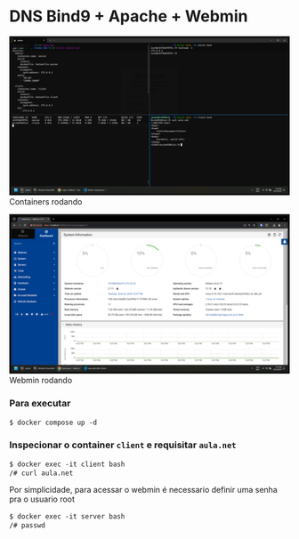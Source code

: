 # DNS Bind9 + Apache + Webmin

![Docker](img/docker.png)
Containers rodando

![Webmin](img/webmin.png)
Webmin rodando

### Para executar
```console
$ docker compose up -d
```

### Inspecionar o container `client` e requisitar `aula.net`
```console
$ docker exec -it client bash
/# curl aula.net
```

Por simplicidade, para acessar o webmin é necessario definir uma senha pra o usuario root
```console
$ docker exec -it server bash
/# passwd
```
